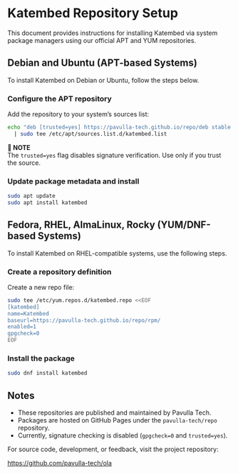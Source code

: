 # Katembed Repository Setup

This document provides instructions for installing Katembed via system package managers using our official APT and YUM repositories.

## Debian and Ubuntu (APT-based Systems)

To install Katembed on Debian or Ubuntu, follow the steps below.

### Configure the APT repository

Add the repository to your system’s sources list:

```sh
echo "deb [trusted=yes] https://pavulla-tech.github.io/repo/deb stable main" \
  | sudo tee /etc/apt/sources.list.d/katembed.list
```

**📌 NOTE**\
The `trusted=yes` flag disables signature verification. Use only if you trust the source.

### Update package metadata and install

```sh
sudo apt update
sudo apt install katembed
```

## Fedora, RHEL, AlmaLinux, Rocky (YUM/DNF-based Systems)

To install Katembed on RHEL-compatible systems, use the following steps.

### Create a repository definition

Create a new repo file:

```sh
sudo tee /etc/yum.repos.d/katembed.repo <<EOF
[katembed]
name=Katembed
baseurl=https://pavulla-tech.github.io/repo/rpm/
enabled=1
gpgcheck=0
EOF
```

### Install the package

```sh
sudo dnf install katembed
```

## Notes

* These repositories are published and maintained by Pavulla Tech.
* Packages are hosted on GitHub Pages under the `pavulla-tech/repo` repository.
* Currently, signature checking is disabled (`gpgcheck=0` and `trusted=yes`).

For source code, development, or feedback, visit the project repository:

https://github.com/pavulla-tech/ola
